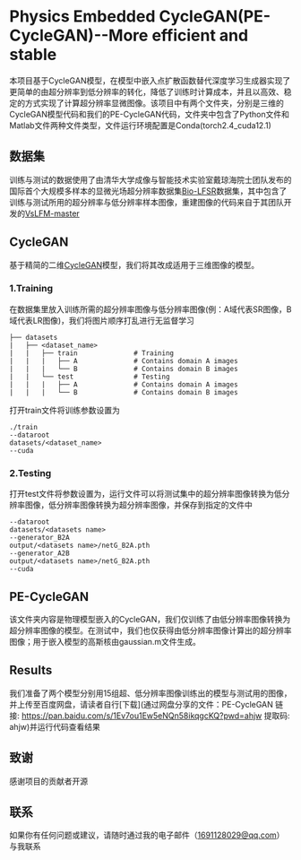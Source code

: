 # Physics Embedded CycleGAN(PE-CycleGAN)--More efficient and stable

本项目基于CycleGAN模型，在模型中嵌入点扩散函数替代深度学习生成器实现了更简单的由超分辨率到低分辨率的转化，降低了训练时计算成本，并且以高效、稳定的方式实现了计算超分辨率显微图像。该项目中有两个文件夹，分别是三维的CycleGAN模型代码和我们的PE-CycleGAN代码，文件夹中包含了Python文件和Matlab文件两种文件类型，文件运行环境配置是Conda(torch2.4_cuda12.1)

## 数据集
训练与测试的数据使用了由清华大学成像与智能技术实验室戴琼海院士团队发布的国际首个大规模多样本的显微光场超分辨率数据集[Bio-LFSR](https://zenodo.org/records/7233421)数据集，其中包含了训练与测试所用的超分辨率与低分辨率样本图像，重建图像的代码来自于其团队开发的[VsLFM-master](https://github.com/THU-IBCS/VsLFM-master)

## CycleGAN
基于精简的二维[CycleGAN](https://github.com/aitorzip/PyTorch-CycleGAN.git)模型，我们将其改成适用于三维图像的模型。
### 1.Training
在数据集里放入训练所需的超分辨率图像与低分辨率图像(例：A域代表SR图像，B域代表LR图像)，我们将图片顺序打乱进行无监督学习

```
├── datasets                   
|   ├── <dataset_name>        
|   |   ├── train              # Training
|   |   |   ├── A              # Contains domain A images
|   |   |   └── B              # Contains domain B images
|   |   └── test               # Testing
|   |   |   ├── A              # Contains domain A images
|   |   |   └── B              # Contains domain B images
```

打开train文件将训练参数设置为

```
./train 
--dataroot 
datasets/<dataset_name>
--cuda
```

### 2.Testing

打开test文件将参数设置为，运行文件可以将测试集中的超分辨率图像转换为低分辨率图像，低分辨率图像转换为超分辨率图像，并保存到指定的文件中

```
--dataroot
datasets/<datasets name>
--generator_B2A
output/<datasets name>/netG_B2A.pth
--generator_A2B
output/<datasets name>/netG_B2A.pth
--cuda
```

## PE-CycleGAN

该文件夹内容是物理模型嵌入的CycleGAN，我们仅训练了由低分辨率图像转换为超分辨率图像的模型。在测试中，我们也仅获得由低分辨率图像计算出的超分辨率图像；用于嵌入模型的高斯核由gaussian.m文件生成。

## Results

我们准备了两个模型分别用15组超、低分辨率图像训练出的模型与测试用的图像，并上传至百度网盘，请读者自行[下载](通过网盘分享的文件：PE-CycleGAN
链接: https://pan.baidu.com/s/1Ev7ou1Ew5eNQn58ikqgcKQ?pwd=ahjw 提取码: ahjw)并运行代码查看结果

## 致谢

感谢项目的贡献者开源

## 联系

如果你有任何问题或建议，请随时通过我的电子邮件（1691128029@qq.com）与我联系
